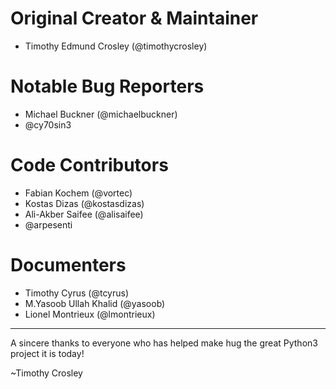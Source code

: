 Original Creator & Maintainer
===================
- Timothy Edmund Crosley (@timothycrosley)

Notable Bug Reporters
===================
- Michael Buckner (@michaelbuckner)
- @cy70sin3

Code Contributors
===================
- Fabian Kochem (@vortec)
- Kostas Dizas (@kostasdizas)
- Ali-Akber Saifee (@alisaifee)
- @arpesenti

Documenters
===================
- Timothy Cyrus (@tcyrus)
- M.Yasoob Ullah Khalid (@yasoob)
- Lionel Montrieux (@lmontrieux)

--------------------------------------------

A sincere thanks to everyone who has helped make hug the great Python3 project it is today!

~Timothy Crosley
